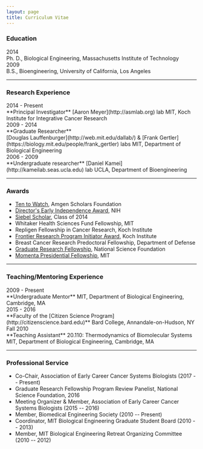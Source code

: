```yaml
---
layout: page
title: Curriculum Vitae
---
```


### Education

<div class="span_2 right">2014</div>
Ph. D., Biological Engineering, Massachusetts Institute of Technology  

<div class="span_2 right">2009</div>
B.S., Bioengineering, University of California, Los Angeles

----------------------

### Research Experience

<div class="span_2 right">2014 - Present</div>
**Principal Investigator**  
[Aaron Meyer](http://asmlab.org) lab  
MIT, Koch Institute for Integrative Cancer Research

<div class="span_2 right">2009 - 2014</div>
**Graduate Researcher**<br />
[Douglas Lauffenburger](http://web.mit.edu/dallab/) & [Frank Gertler](https://biology.mit.edu/people/frank_gertler) labs  
MIT, Department of Biological Engineering

<div class="span_2 right">2006 - 2009</div>
**Undergraduate researcher**  
[Daniel Kamei](http://kameilab.seas.ucla.edu) lab  
UCLA, Department of Bioengineering

--------------------

### Awards

* [Ten to Watch](http://www.amgenscholars.com/alumni/ten-to-watch), Amgen Scholars Foundation
* [Director's Early Independence Award](http://commonfund.nih.gov/earlyindependence/index), NIH
* [Siebel Scholar](http://www.siebelscholars.com), Class of 2014
* Whitaker Health Sciences Fund Fellowship, MIT
* Repligen Fellowship in Cancer Research, Koch Institute
* [Frontier Research Program Initiator Award](http://ki.mit.edu/approach/frontier), Koch Institute
* Breast Cancer Research Predoctoral Fellowship, Department of Defense
* [Graduate Research Fellowship](http://www.nsfgrfp.org), National Science Foundation
* [Momenta Presidential Fellowship](http://web.mit.edu/provost/presfellow/), MIT

--------------------

### Teaching/Mentoring Experience

<div class="span_2 right">2009 - Present</div>
**Undergraduate Mentor**  
MIT, Department of Biological Engineering, Cambridge, MA

<div class="span_2 right">2015 - 2016</div>
**Faculty of the [Citizen Science Program](http://citizenscience.bard.edu)**  
Bard College, Annandale-on-Hudson, NY

<div class="span_2 right">Fall 2010</div>
**Teaching Assistant**  
20.110: Thermodynamics of Biomolecular Systems  
MIT, Department of Biological Engineering, Cambridge, MA

--------------------

### Professional Service

* Co-Chair, Association of Early Career Cancer Systems Biologists (2017 -- Present)
* Graduate Research Fellowship Program Review Panelist, National Science Foundation, 2016
* Meeting Organizer & Member, Association of Early Career Cancer Systems Biologists (2015 -- 2016)
* Member, Biomedical Engineering Society (2010 -- Present)
* Coordinator, MIT Biological Engineering Graduate Student Board (2010 -- 2013)
* Member, MIT Biological Engineering Retreat Organizing Committee (2010 -- 2012)

<a href="https://thanatosmin.github.io/CV/Meyer_CV.pdf"><i class="fa fa-file-pdf-o fa-3x"></i></a>
